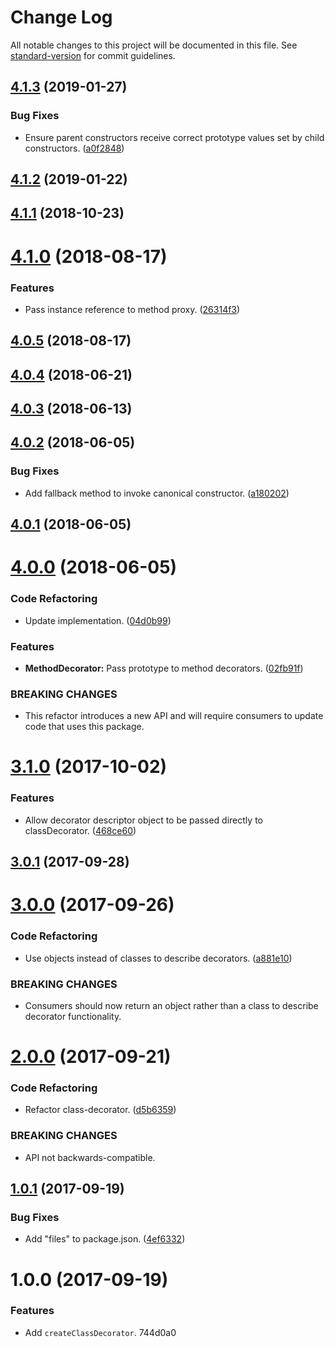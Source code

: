 # Change Log

All notable changes to this project will be documented in this file. See [standard-version](https://github.com/conventional-changelog/standard-version) for commit guidelines.

<a name="4.1.3"></a>
## [4.1.3](https://github.com/darkobits/class-decorators/compare/v4.1.2...v4.1.3) (2019-01-27)


### Bug Fixes

* Ensure parent constructors receive correct prototype values set by child constructors. ([a0f2848](https://github.com/darkobits/class-decorators/commit/a0f2848))



<a name="4.1.2"></a>
## [4.1.2](https://github.com/darkobits/class-decorator/compare/v4.1.1...v4.1.2) (2019-01-22)



<a name="4.1.1"></a>
## [4.1.1](https://github.com/darkobits/class-decorator/compare/v4.1.0...v4.1.1) (2018-10-23)



<a name="4.1.0"></a>
# [4.1.0](https://github.com/darkobits/class-decorator/compare/v4.0.5...v4.1.0) (2018-08-17)


### Features

* Pass instance reference to method proxy. ([26314f3](https://github.com/darkobits/class-decorator/commit/26314f3))



<a name="4.0.5"></a>
## [4.0.5](https://github.com/darkobits/class-decorator/compare/v4.0.4...v4.0.5) (2018-08-17)



<a name="4.0.4"></a>
## [4.0.4](https://github.com/darkobits/class-decorator/compare/v4.0.3...v4.0.4) (2018-06-21)



<a name="4.0.3"></a>
## [4.0.3](https://github.com/darkobits/class-decorator/compare/v4.0.2...v4.0.3) (2018-06-13)



<a name="4.0.2"></a>
## [4.0.2](https://github.com/darkobits/class-decorator/compare/v4.0.1...v4.0.2) (2018-06-05)


### Bug Fixes

* Add fallback method to invoke canonical constructor. ([a180202](https://github.com/darkobits/class-decorator/commit/a180202))



<a name="4.0.1"></a>
## [4.0.1](https://github.com/darkobits/class-decorator/compare/v4.0.0...v4.0.1) (2018-06-05)



<a name="4.0.0"></a>
# [4.0.0](https://github.com/darkobits/class-decorator/compare/v3.1.0...v4.0.0) (2018-06-05)


### Code Refactoring

* Update implementation. ([04d0b99](https://github.com/darkobits/class-decorator/commit/04d0b99))


### Features

* **MethodDecorator:** Pass prototype to method decorators. ([02fb91f](https://github.com/darkobits/class-decorator/commit/02fb91f))


### BREAKING CHANGES

* This refactor introduces a new API and will require consumers to update code that uses this package.



<a name="3.1.0"></a>
# [3.1.0](https://github.com/darkobits/class-decorator/compare/v3.0.1...v3.1.0) (2017-10-02)


### Features

* Allow decorator descriptor object to be passed directly to classDecorator. ([468ce60](https://github.com/darkobits/class-decorator/commit/468ce60))



<a name="3.0.1"></a>
## [3.0.1](https://github.com/darkobits/class-decorator/compare/v3.0.0...v3.0.1) (2017-09-28)



<a name="3.0.0"></a>
# [3.0.0](https://github.com/darkobits/class-decorator/compare/v2.0.0...v3.0.0) (2017-09-26)


### Code Refactoring

* Use objects instead of classes to describe decorators. ([a881e10](https://github.com/darkobits/class-decorator/commit/a881e10))


### BREAKING CHANGES

* Consumers should now return an object rather than a class to describe decorator functionality.



<a name="2.0.0"></a>
# [2.0.0](https://github.com/darkobits/class-decorator/compare/v1.0.1...v2.0.0) (2017-09-21)


### Code Refactoring

* Refactor class-decorator. ([d5b6359](https://github.com/darkobits/class-decorator/commit/d5b6359))


### BREAKING CHANGES

* API not backwards-compatible.



<a name="1.0.1"></a>
## [1.0.1](https://github.com/darkobits/class-decorator/compare/v1.0.0...v1.0.1) (2017-09-19)


### Bug Fixes

* Add "files" to package.json. ([4ef6332](https://github.com/darkobits/class-decorator/commit/4ef6332))



<a name="1.0.0"></a>
# 1.0.0 (2017-09-19)


### Features

* Add `createClassDecorator`. 744d0a0
